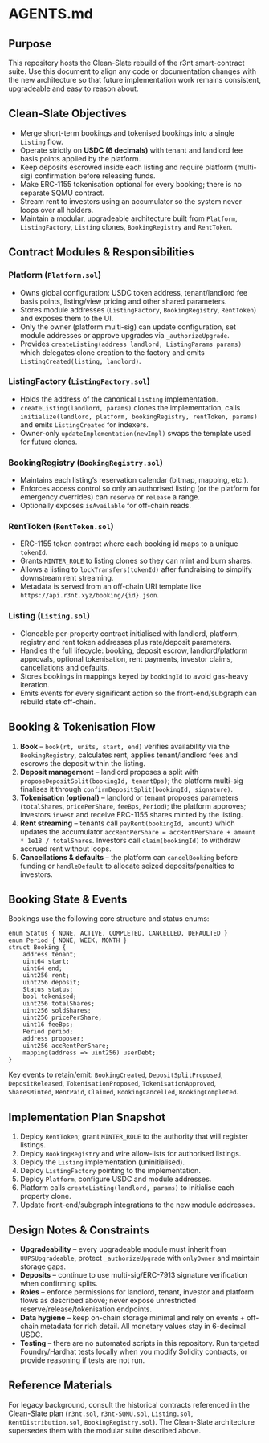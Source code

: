 # AGENTS.md

## Purpose
This repository hosts the Clean-Slate rebuild of the r3nt smart-contract suite. Use this document to
align any code or documentation changes with the new architecture so that future implementation
work remains consistent, upgradeable and easy to reason about.

## Clean-Slate Objectives
- Merge short-term bookings and tokenised bookings into a single `Listing` flow.
- Operate strictly on **USDC (6 decimals)** with tenant and landlord fee basis points applied by the
  platform.
- Keep deposits escrowed inside each listing and require platform (multi-sig) confirmation before
  releasing funds.
- Make ERC-1155 tokenisation optional for every booking; there is no separate SQMU contract.
- Stream rent to investors using an accumulator so the system never loops over all holders.
- Maintain a modular, upgradeable architecture built from `Platform`, `ListingFactory`,
  `Listing` clones, `BookingRegistry` and `RentToken`.

## Contract Modules & Responsibilities
### Platform (`Platform.sol`)
- Owns global configuration: USDC token address, tenant/landlord fee basis points, listing/view
  pricing and other shared parameters.
- Stores module addresses (`ListingFactory`, `BookingRegistry`, `RentToken`) and exposes them to
  the UI.
- Only the owner (platform multi-sig) can update configuration, set module addresses or approve
  upgrades via `_authorizeUpgrade`.
- Provides `createListing(address landlord, ListingParams params)` which delegates clone creation
  to the factory and emits `ListingCreated(listing, landlord)`.

### ListingFactory (`ListingFactory.sol`)
- Holds the address of the canonical `Listing` implementation.
- `createListing(landlord, params)` clones the implementation, calls
  `initialize(landlord, platform, bookingRegistry, rentToken, params)` and emits
  `ListingCreated` for indexers.
- Owner-only `updateImplementation(newImpl)` swaps the template used for future clones.

### BookingRegistry (`BookingRegistry.sol`)
- Maintains each listing’s reservation calendar (bitmap, mapping, etc.).
- Enforces access control so only an authorised listing (or the platform for emergency overrides)
  can `reserve` or `release` a range.
- Optionally exposes `isAvailable` for off-chain reads.

### RentToken (`RentToken.sol`)
- ERC-1155 token contract where each booking id maps to a unique `tokenId`.
- Grants `MINTER_ROLE` to listing clones so they can mint and burn shares.
- Allows a listing to `lockTransfers(tokenId)` after fundraising to simplify downstream rent
  streaming.
- Metadata is served from an off-chain URI template like `https://api.r3nt.xyz/booking/{id}.json`.

### Listing (`Listing.sol`)
- Cloneable per-property contract initialised with landlord, platform, registry and rent token
  addresses plus rate/deposit parameters.
- Handles the full lifecycle: booking, deposit escrow, landlord/platform approvals, optional
  tokenisation, rent payments, investor claims, cancellations and defaults.
- Stores bookings in mappings keyed by `bookingId` to avoid gas-heavy iteration.
- Emits events for every significant action so the front-end/subgraph can rebuild state off-chain.

## Booking & Tokenisation Flow
1. **Book** – `book(rt, units, start, end)` verifies availability via the `BookingRegistry`,
   calculates rent, applies tenant/landlord fees and escrows the deposit within the listing.
2. **Deposit management** – landlord proposes a split with `proposeDepositSplit(bookingId, tenantBps)`;
   the platform multi-sig finalises it through `confirmDepositSplit(bookingId, signature)`.
3. **Tokenisation (optional)** – landlord or tenant proposes parameters (`totalShares`,
   `pricePerShare`, `feeBps`, `Period`); the platform approves; investors `invest` and receive
   ERC-1155 shares minted by the listing.
4. **Rent streaming** – tenants call `payRent(bookingId, amount)` which updates the accumulator
   `accRentPerShare = accRentPerShare + amount * 1e18 / totalShares`. Investors call
   `claim(bookingId)` to withdraw accrued rent without loops.
5. **Cancellations & defaults** – the platform can `cancelBooking` before funding or
   `handleDefault` to allocate seized deposits/penalties to investors.

## Booking State & Events
Bookings use the following core structure and status enums:
```
enum Status { NONE, ACTIVE, COMPLETED, CANCELLED, DEFAULTED }
enum Period { NONE, WEEK, MONTH }
struct Booking {
    address tenant;
    uint64 start;
    uint64 end;
    uint256 rent;
    uint256 deposit;
    Status status;
    bool tokenised;
    uint256 totalShares;
    uint256 soldShares;
    uint256 pricePerShare;
    uint16 feeBps;
    Period period;
    address proposer;
    uint256 accRentPerShare;
    mapping(address => uint256) userDebt;
}
```

Key events to retain/emit: `BookingCreated`, `DepositSplitProposed`, `DepositReleased`,
`TokenisationProposed`, `TokenisationApproved`, `SharesMinted`, `RentPaid`, `Claimed`,
`BookingCancelled`, `BookingCompleted`.

## Implementation Plan Snapshot
1. Deploy `RentToken`; grant `MINTER_ROLE` to the authority that will register listings.
2. Deploy `BookingRegistry` and wire allow-lists for authorised listings.
3. Deploy the `Listing` implementation (uninitialised).
4. Deploy `ListingFactory` pointing to the implementation.
5. Deploy `Platform`, configure USDC and module addresses.
6. Platform calls `createListing(landlord, params)` to initialise each property clone.
7. Update front-end/subgraph integrations to the new module addresses.

## Design Notes & Constraints
- **Upgradeability** – every upgradeable module must inherit from `UUPSUpgradeable`, protect
  `_authorizeUpgrade` with `onlyOwner` and maintain storage gaps.
- **Deposits** – continue to use multi-sig/ERC-7913 signature verification when confirming splits.
- **Roles** – enforce permissions for landlord, tenant, investor and platform flows as described
  above; never expose unrestricted reserve/release/tokenisation endpoints.
- **Data hygiene** – keep on-chain storage minimal and rely on events + off-chain metadata for rich
  detail. All monetary values stay in 6-decimal USDC.
- **Testing** – there are no automated scripts in this repository. Run targeted Foundry/Hardhat
  tests locally when you modify Solidity contracts, or provide reasoning if tests are not run.

## Reference Materials
For legacy background, consult the historical contracts referenced in the Clean-Slate plan
(`r3nt.sol`, `r3nt-SQMU.sol`, `Listing.sol`, `RentDistribution.sol`, `BookingRegistry.sol`). The
Clean-Slate architecture supersedes them with the modular suite described above.
